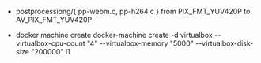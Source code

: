- postprocessiong/{ pp-webm.c, pp-h264.c }
from PIX_FMT_YUV420P to AV_PIX_FMT_YUV420P

- docker machine create
docker-machine create -d virtualbox --virtualbox-cpu-count "4" --virtualbox-memory "5000"  --virtualbox-disk-size "200000" l1
